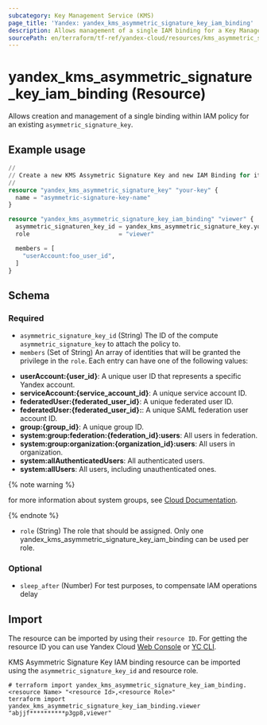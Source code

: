 ```yaml
---
subcategory: Key Management Service (KMS)
page_title: 'Yandex: yandex_kms_asymmetric_signature_key_iam_binding'
description: Allows management of a single IAM binding for a Key Management Service.
sourcePath: en/terraform/tf-ref/yandex-cloud/resources/kms_asymmetric_signature_key_iam_binding.md
---
```


# yandex_kms_asymmetric_signature_key_iam_binding (Resource)

Allows creation and management of a single binding within IAM policy for an existing `asymmetric_signature_key`.

## Example usage

```terraform
//
// Create a new KMS Assymetric Signature Key and new IAM Binding for it.
//
resource "yandex_kms_asymmetric_signature_key" "your-key" {
  name = "asymmetric-signature-key-name"
}

resource "yandex_kms_asymmetric_signature_key_iam_binding" "viewer" {
  asymmetric_signaturen_key_id = yandex_kms_asymmetric_signature_key.your-key.id
  role                         = "viewer"

  members = [
    "userAccount:foo_user_id",
  ]
}
```

<!-- schema generated by tfplugindocs -->
## Schema

### Required

- `asymmetric_signature_key_id` (String) The ID of the compute `asymmetric_signature_key` to attach the policy to.
- `members` (Set of String) An array of identities that will be granted the privilege in the `role`. Each entry can have one of the following values:
 * **userAccount:{user_id}**: A unique user ID that represents a specific Yandex account.
 * **serviceAccount:{service_account_id}**: A unique service account ID.
 * **federatedUser:{federated_user_id}**: A unique federated user ID.
 * **federatedUser:{federated_user_id}:**: A unique SAML federation user account ID.
 * **group:{group_id}**: A unique group ID.
 * **system:group:federation:{federation_id}:users**: All users in federation.
 * **system:group:organization:{organization_id}:users**: All users in organization.
 * **system:allAuthenticatedUsers**: All authenticated users.
 * **system:allUsers**: All users, including unauthenticated ones.

{% note warning %}

for more information about system groups, see [Cloud Documentation](https://yandex.cloud/docs/iam/concepts/access-control/system-group).

{% endnote %}

- `role` (String) The role that should be assigned. Only one yandex_kms_asymmetric_signature_key_iam_binding can be used per role.

### Optional

- `sleep_after` (Number) For test purposes, to compensate IAM operations delay

## Import

The resource can be imported by using their `resource ID`. For getting the resource ID you can use Yandex Cloud [Web Console](https://console.yandex.cloud) or [YC CLI](https://yandex.cloud/docs/cli/quickstart).

KMS Asymmetric Signature Key IAM binding resource can be imported using the `asymmetric_signature_key_id` and resource role.

```shell
# terraform import yandex_kms_asymmetric_signature_key_iam_binding.<resource Name> "<resource Id>,<resource Role>"
terraform import yandex_kms_asymmetric_signature_key_iam_binding.viewer "abjjf**********p3gp8,viewer"
```

